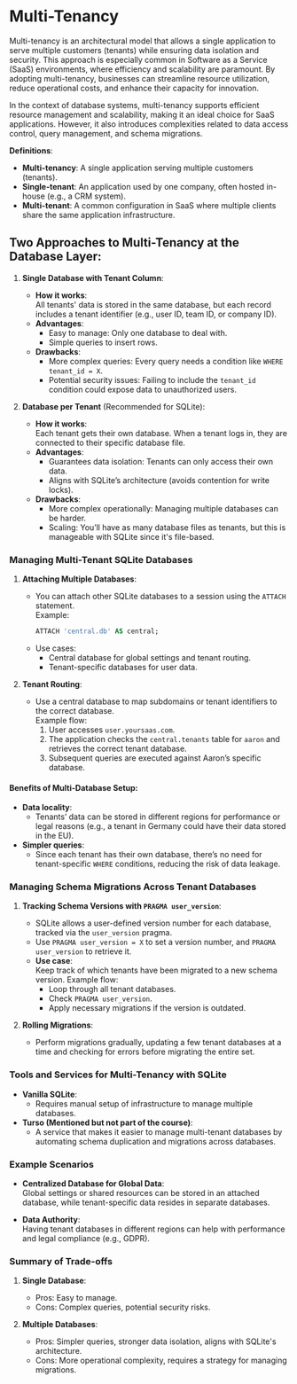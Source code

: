 # Multi-Tenancy

Multi-tenancy is an architectural model that allows a single application to serve multiple customers (tenants) while
ensuring data isolation and security. This approach is especially common in Software as a Service (SaaS) environments,
where efficiency and scalability are paramount. By adopting multi-tenancy, businesses can streamline resource
utilization, reduce operational costs, and enhance their capacity for innovation.

In the context of database systems, multi-tenancy supports efficient resource management and scalability, making it an
ideal choice for SaaS applications. However, it also introduces complexities related to data access control, query
management, and schema migrations.

**Definitions**:

- **Multi-tenancy**: A single application serving multiple customers (tenants).
- **Single-tenant**: An application used by one company, often hosted in-house (e.g., a CRM system).
- **Multi-tenant**: A common configuration in SaaS where multiple clients share the same application infrastructure.

## Two Approaches to Multi-Tenancy at the Database Layer:

1. **Single Database with Tenant Column**:
    - **How it works**:  
      All tenants' data is stored in the same database, but each record includes a tenant identifier (e.g., user ID,
      team ID, or company ID).
    - **Advantages**:
        - Easy to manage: Only one database to deal with.
        - Simple queries to insert rows.
    - **Drawbacks**:
        - More complex queries: Every query needs a condition like `WHERE tenant_id = X`.
        - Potential security issues: Failing to include the `tenant_id` condition could expose data to unauthorized
          users.

2. **Database per Tenant** (Recommended for SQLite):
    - **How it works**:  
      Each tenant gets their own database. When a tenant logs in, they are connected to their specific database file.
    - **Advantages**:
        - Guarantees data isolation: Tenants can only access their own data.
        - Aligns with SQLite’s architecture (avoids contention for write locks).
    - **Drawbacks**:
        - More complex operationally: Managing multiple databases can be harder.
        - Scaling: You’ll have as many database files as tenants, but this is manageable with SQLite since it's
          file-based.

### Managing Multi-Tenant SQLite Databases

1. **Attaching Multiple Databases**:
    - You can attach other SQLite databases to a session using the `ATTACH` statement.  
      Example:
      ```sql
      ATTACH 'central.db' AS central;
      ```
    - Use cases:
        - Central database for global settings and tenant routing.
        - Tenant-specific databases for user data.

2. **Tenant Routing**:
    - Use a central database to map subdomains or tenant identifiers to the correct database.  
      Example flow:
        1. User accesses `user.yoursaas.com`.
        2. The application checks the `central.tenants` table for `aaron` and retrieves the correct tenant database.
        3. Subsequent queries are executed against Aaron’s specific database.

#### Benefits of Multi-Database Setup:

- **Data locality**:
    - Tenants’ data can be stored in different regions for performance or legal reasons (e.g., a tenant in Germany could
      have their data stored in the EU).
- **Simpler queries**:
    - Since each tenant has their own database, there’s no need for tenant-specific `WHERE` conditions, reducing the
      risk of
      data leakage.

### Managing Schema Migrations Across Tenant Databases

1. **Tracking Schema Versions with `PRAGMA user_version`**:
    - SQLite allows a user-defined version number for each database, tracked via the `user_version` pragma.
    - Use `PRAGMA user_version = X` to set a version number, and `PRAGMA user_version` to retrieve it.
    - **Use case**:  
      Keep track of which tenants have been migrated to a new schema version. Example flow:
        - Loop through all tenant databases.
        - Check `PRAGMA user_version`.
        - Apply necessary migrations if the version is outdated.

2. **Rolling Migrations**:
    - Perform migrations gradually, updating a few tenant databases at a time and checking for errors before migrating
      the entire set.

### Tools and Services for Multi-Tenancy with SQLite

- **Vanilla SQLite**:
    - Requires manual setup of infrastructure to manage multiple databases.
- **Turso (Mentioned but not part of the course)**:
    - A service that makes it easier to manage multi-tenant databases by automating schema duplication and migrations
      across databases.

### Example Scenarios

- **Centralized Database for Global Data**:  
  Global settings or shared resources can be stored in an attached database, while tenant-specific data resides in
  separate databases.

- **Data Authority**:  
  Having tenant databases in different regions can help with performance and legal compliance (e.g., GDPR).

### Summary of Trade-offs

1. **Single Database**:
    - Pros: Easy to manage.
    - Cons: Complex queries, potential security risks.

2. **Multiple Databases**:
    - Pros: Simpler queries, stronger data isolation, aligns with SQLite's architecture.
    - Cons: More operational complexity, requires a strategy for managing migrations.
